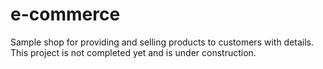 # e-commerce
Sample shop for providing and selling products to customers with details. This project is not completed yet and is under construction.
